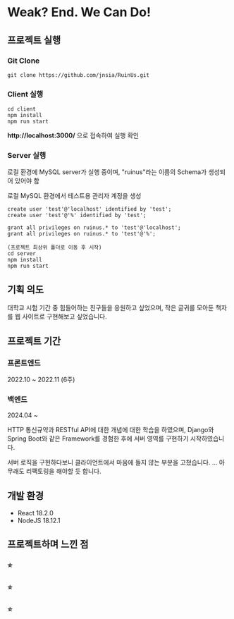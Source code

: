 # Weak? End. We Can Do!

## 프로젝트 실행

### Git Clone
```
git clone https://github.com/jnsia/RuinUs.git
```

### Client 실행
```
cd client
npm install
npm run start
```
**http://localhost:3000/** 으로 접속하여 실행 확인

### Server 실행
로컬 환경에 MySQL server가 실행 중이며, "ruinus"라는 이름의 Schema가 생성되어 있어야 함

로컬 MySQL 환경에서 테스트용 관리자 계정을 생성

```
create user 'test'@'localhost' identified by 'test';
create user 'test'@'%' identified by 'test';

grant all privileges on ruinus.* to 'test'@'localhost';
grant all privileges on ruinus.* to 'test'@'%';
```

```
(프로젝트 최상위 폴더로 이동 후 시작)
cd server
npm install
npm run start
```

## 기획 의도

대학교 시험 기간 중 힘들어하는 친구들을 응원하고 싶었으며,
작은 글귀를 모아둔 책자를 웹 사이트로 구현해보고 싶었습니다.

## 프로젝트 기간

### 프론트엔드
2022.10 ~ 2022.11 (6주)

### 백엔드
2024.04 ~ 

HTTP 통신규약과 RESTful API에 대한 개념에 대한 학습을 하였으며,
Django와 Spring Boot와 같은 Framework를 경험한 후에
서버 영역를 구현하기 시작하였습니다.

서버 로직을 구현하다보니 클라이언트에서 마음에 들지 않는 부분을 고쳤습니다.
... 아무래도 리팩토링을 해야할 듯 합니다.


## 개발 환경

- React 18.2.0
- NodeJS 18.12.1

## 프로젝트하며 느낀 점

### ⭐ 

### ⭐ 

### ⭐ 